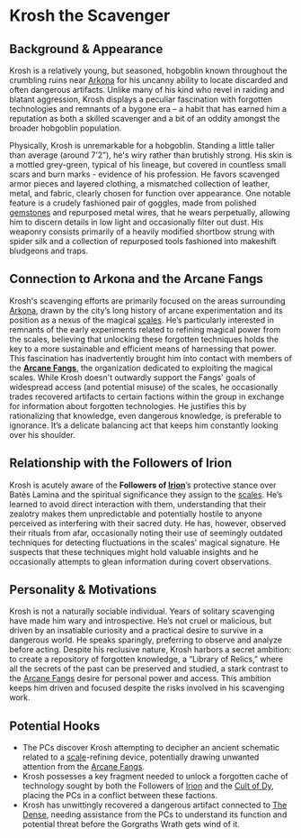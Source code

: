 # Krosh the Scavenger

## Background & Appearance

Krosh is a relatively young, but seasoned, hobgoblin known throughout the crumbling ruins near [Arkona](/geography/settlement/city/arkona.md) for his uncanny ability to locate discarded and often dangerous artifacts. Unlike many of his kind who revel in raiding and blatant aggression, Krosh displays a peculiar fascination with forgotten technologies and remnants of a bygone era – a habit that has earned him a reputation as both a skilled scavenger and a bit of an oddity amongst the broader hobgoblin population.

Physically, Krosh is unremarkable for a hobgoblin. Standing a little taller than average (around 7’2”), he's wiry rather than brutishly strong.  His skin is a mottled grey-green, typical of his lineage, but covered in countless small scars and burn marks - evidence of his profession. He favors scavenged armor pieces and layered clothing, a mismatched collection of leather, metal, and fabric, clearly chosen for function over appearance. One notable feature is a crudely fashioned pair of goggles, made from polished [gemstones](/raw/20250504/gem/gemstones.md) and repurposed metal wires, that he wears perpetually, allowing him to discern details in low light and occasionally filter out dust. His weaponry consists primarily of a heavily modified shortbow strung with spider silk and a collection of repurposed tools fashioned into makeshift bludgeons and traps.

## Connection to Arkona and the Arcane Fangs

Krosh's scavenging efforts are primarily focused on the areas surrounding [Arkona](/geography/settlement/city/arkona.md), drawn by the city’s long history of arcane experimentation and its position as a nexus of the magical [scales](/geography/landmark/scale.md). He’s particularly interested in remnants of the early experiments related to refining magical power from the scales, believing that unlocking these forgotten techniques holds the key to a more sustainable and efficient means of harnessing that power. This fascination has inadvertently brought him into contact with members of the **[Arcane Fangs](/structure/society/factions/arcane-fangs.md)**, the organization dedicated to exploiting the magical scales. While Krosh doesn't outwardly support the Fangs' goals of widespread access (and potential misuse) of the scales, he occasionally trades recovered artifacts to certain factions within the group in exchange for information about forgotten technologies. He justifies this by rationalizing that knowledge, even dangerous knowledge, is preferable to ignorance. It’s a delicate balancing act that keeps him constantly looking over his shoulder.

## Relationship with the Followers of Irion

Krosh is acutely aware of the **Followers of [Irion](/being/deity/irion.md)**’s protective stance over Batès Lamina and the spiritual significance they assign to the [scales](/geography/landmark/scale.md). He’s learned to avoid direct interaction with them, understanding that their zealotry makes them unpredictable and potentially hostile to anyone perceived as interfering with their sacred duty. He has, however, observed their rituals from afar, occasionally noting their use of seemingly outdated techniques for detecting fluctuations in the scales' magical signature. He suspects that these techniques might hold valuable insights and he occasionally attempts to glean information during covert observations.

## Personality & Motivations

Krosh is not a naturally sociable individual. Years of solitary scavenging have made him wary and introspective. He’s not cruel or malicious, but driven by an insatiable curiosity and a practical desire to survive in a dangerous world.  He speaks sparingly, preferring to observe and analyze before acting. Despite his reclusive nature, Krosh harbors a secret ambition: to create a repository of forgotten knowledge, a “Library of Relics,” where all the secrets of the past can be preserved and studied, a stark contrast to the [Arcane Fangs](/structure/society/factions/arcane-fangs.md) desire for personal power and access. This ambition keeps him driven and focused despite the risks involved in his scavenging work.

## Potential Hooks

*   The PCs discover Krosh attempting to decipher an ancient schematic related to a [scale](/geography/landmark/scale.md)-refining device, potentially drawing unwanted attention from the [Arcane Fangs](/structure/society/factions/arcane-fangs.md).
*   Krosh possesses a key fragment needed to unlock a forgotten cache of technology sought by both the Followers of [Irion](/being/deity/irion.md) and the [Cult of Dy](/structure/society/factions/cult-of-dy.md), placing the PCs in a conflict between these factions.
*   Krosh has unwittingly recovered a dangerous artifact connected to [The Dense](/geography/realm/the-dense.md), needing assistance from the PCs to understand its function and potential threat before the Gorgraths Wrath gets wind of it.
